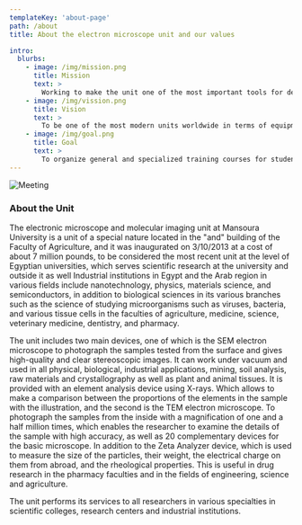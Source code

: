 ```yaml
---
templateKey: 'about-page'
path: /about
title: About the electron microscope unit and our values

intro:
  blurbs:
    - image: /img/mission.png
      title: Mission
      text: >
        Working to make the unit one of the most important tools for developing scientific research for various disciplines and working to spread the microscopy technology through education and training for researchers, students and industry.
    - image: /img/vission.png
      title: Vision
      text: >
        To be one of the most modern units worldwide in terms of equipment, expertise, and the quality and accuracy of the obtained results.
    - image: /img/goal.png
      title: Goal
      text: >
        To organize general and specialized training courses for students, researchers and industry workers at regional level. Contribute to supporting the educational process in the area of the electron microscopy. Provide the necessary services to companies and industry. Support and develop scientific research in the Egyptian and regional universities and research centers. Become leaders in testing and analyzing micro samples at the nanoscale level as well as in biological and non-biological disciplines. Offer consultation services to the scientific community locally and regionally.
---
```


![Meeting](/img/aboutus.jpg)

### About the Unit

The electronic microscope and molecular imaging unit at Mansoura University is a unit of a special nature located in the "and" building of the Faculty of Agriculture, and it was inaugurated on 3/10/2013 at a cost of about 7 million pounds, to be considered the most recent unit at the level of Egyptian universities, which serves scientific research at the university and outside it as well Industrial institutions in Egypt and the Arab region in various fields include nanotechnology, physics, materials science, and semiconductors, in addition to biological sciences in its various branches such as the science of studying microorganisms such as viruses, bacteria, and various tissue cells in the faculties of agriculture, medicine, science, veterinary medicine, dentistry, and pharmacy.

The unit includes two main devices, one of which is the SEM electron microscope to photograph the samples tested from the surface and gives high-quality and clear stereoscopic images. It can work under vacuum and used in all physical, biological, industrial applications, mining, soil analysis, raw materials and crystallography as well as plant and animal tissues. It is provided with an element analysis device using X-rays. Which allows to make a comparison between the proportions of the elements in the sample with the illustration, and the second is the TEM electron microscope. To photograph the samples from the inside with a magnification of one and a half million times, which enables the researcher to examine the details of the sample with high accuracy, as well as 20 complementary devices for the basic microscope. In addition to the Zeta Analyzer device, which is used to measure the size of the particles, their weight, the electrical charge on them from abroad, and the rheological properties. This is useful in drug research in the pharmacy faculties and in the fields of engineering, science and agriculture.

The unit performs its services to all researchers in various specialties in scientific colleges, research centers and industrial institutions.
